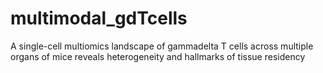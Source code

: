 # multimodal_gdTcells

A single-cell multiomics landscape of gammadelta T cells across multiple organs of mice reveals heterogeneity and hallmarks of tissue residency



